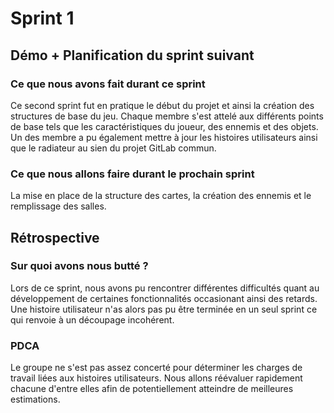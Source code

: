 # Sprint 1

## Démo + Planification du sprint suivant

### Ce que nous avons fait durant ce sprint
Ce second sprint fut en pratique le début du projet et ainsi la création des structures de base du jeu. Chaque membre s'est attelé aux différents points de base tels que les caractéristiques du joueur, des ennemis et des objets. Un des membre a pu également mettre à jour les histoires utilisateurs ainsi que le radiateur au sien du projet GitLab commun.

### Ce que nous allons faire durant le prochain sprint
La mise en place de la structure des cartes, la création des ennemis et le remplissage des salles.

## Rétrospective

### Sur quoi avons nous butté ?
Lors de ce sprint, nous avons pu rencontrer différentes difficultés quant au développement de certaines fonctionnalités occasionant ainsi des retards. Une histoire utilisateur n'as alors pas pu être terminée en un seul sprint ce qui renvoie à un découpage incohérent.

### PDCA
Le groupe ne s'est pas assez concerté pour déterminer les charges de travail liées aux histoires utilisateurs.
Nous allons réévaluer rapidement chacune d'entre elles afin de potentiellement atteindre de meilleures estimations.
